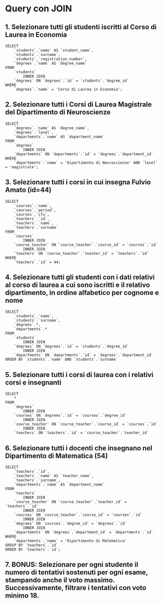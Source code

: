 # Query con JOIN 

## 1. Selezionare tutti gli studenti iscritti al Corso di Laurea in Economia

```
SELECT 
    `students`.`name` AS `student_name`,
    `students`.`surname`,
    `students`.`registration_number`,
    `degrees`.`name` AS `degree_name`
FROM
    `students`
        INNER JOIN
    `degrees` ON `degrees`.`id` = `students`.`degree_id`
WHERE
    `degrees`.`name` = 'Corso di Laurea in Economia';
```

## 2. Selezionare tutti i Corsi di Laurea Magistrale del Dipartimento di Neuroscienze

```
SELECT 
    `degrees`.`name` AS `degree_name`,
    `degrees`.`level`,
    `departments`.`name` AS `department_name`
FROM
    `degrees`
        INNER JOIN
    `departments` ON `departments`.`id` = `degrees`.`department_id`
WHERE
    `departments`.`name` = 'Dipartimento di Neuroscienze' AND `level` = 'magistrale';
```

## 3. Selezionare tutti i corsi in cui insegna Fulvio Amato (id=44)

```
SELECT 
    `courses`.`name`,
    `courses`.`period`,
    `courses`.`cfu`,
    `teachers`.`id`,
    `teachers`.`name`,
    `teachers`.`surname`
FROM
    `courses`
        INNER JOIN
    `course_teacher` ON `course_teacher`.`course_id` = `courses`.`id`
        INNER JOIN
    `teachers` ON `course_teacher`.`teacher_id` = `teachers`.`id`
WHERE
    `teachers`.`id` = 44;
```

## 4. Selezionare tutti gli studenti con i dati relativi al corso di laurea a cui sono iscritti e il relativo dipartimento, in ordine alfabetico per cognome e nome

```
SELECT 
    `students`.`name`,
    `students`.`surname`,
    `degrees`.*,
    `departments`.*
FROM
    `students`
        INNER JOIN
    `degrees` ON `degrees`.`id` = `students`.`degree_id`
        INNER JOIN
    `departments` ON `departments`.`id` = `degrees`.`department_id`
ORDER BY `students`.`name` AND `students`.`surname`
```

## 5. Selezionare tutti i corsi di laurea con i relativi corsi e insegnanti

```
SELECT 
    *
FROM
    `degrees`
        INNER JOIN
    `courses` ON `degrees`.`id` = `courses`.`degree_id`
        INNER JOIN
    `course_teacher` ON `course_teacher`.`course_id` = `courses`.`id`
        INNER JOIN
    `teachers` ON `teachers`.`id` = `course_teacher`.`teacher_id`
```

## 6. Selezionare tutti i docenti che insegnano nel Dipartimento di Matematica (54)

```
SELECT 
    `teachers`.`id`,
    `teachers`.`name` AS `teacher_name`,
    `teachers`.`surname`,
    `departments`.`name` AS `department_name`
FROM
    `teachers`
        INNER JOIN
    `course_teacher` ON `course_teacher`.`teacher_id` = `teachers`.`id`
        INNER JOIN
    `courses` ON `course_teacher`.`course_id` = `courses`.`id`
        INNER JOIN
    `degrees` ON `courses`.`degree_id` = `degrees`.`id`
        INNER JOIN
    `departments` ON `degrees`.`department_id` = `departments`.`id`
WHERE
    `departments`.`name` = 'Dipartimento di Matematica'
GROUP BY `teachers`.`id`
ORDER BY `teachers`.`id`;
```




## 7. BONUS: Selezionare per ogni studente il numero di tentativi sostenuti per ogni esame, stampando anche il voto massimo. Successivamente, filtrare i tentativi con voto minimo 18.